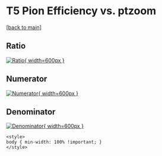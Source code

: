 # T5 Pion Efficiency vs. ptzoom

[[back to main](./)]



## Ratio

[![Ratio](../mtv/var/T5_211_eff_ptzoom.png){ width=600px }](../mtv/var/T5_211_eff_ptzoom.pdf)

## Numerator

[![Numerator](../mtv/num/T5_211_eff_ptzoom_num.png){ width=600px }](../mtv/num/T5_211_eff_ptzoom_num.pdf)

## Denominator

[![Denominator](../mtv/den/T5_211_eff_ptzoom_den.png){ width=600px }](../mtv/den/T5_211_eff_ptzoom_den.pdf)


``` {=html}
<style>
body { min-width: 100% !important; }
</style>
```
